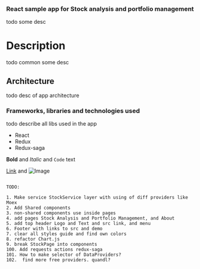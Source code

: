
### React sample app for Stock analysis and portfolio management

todo some desc

# Description

todo common some desc

## Architecture

todo desc of app architecture

### Frameworks, libraries and technologies used

todo describe all libs used in the app

- React
- Redux
- Redux-saga


**Bold** and _Italic_ and `Code` text

[Link](url) and ![Image](src)
```

TODO:

1. Make service StockService layer with using of diff providers like Moex
2. Add Shared components
3. non-shared components use inside pages
4. add pages Stock Analysis and Portfolio Management, and About
5. add top header Logo and Text and src link, and menu
6. Footer with links to src and demo
7. clear all styles guide and find own colors
8. refactor Chart.js
9. break StockPage into components
100. Add requests actions redux-saga
101. How to make selector of DataProviders?
102.  find more free providers. quandl?
